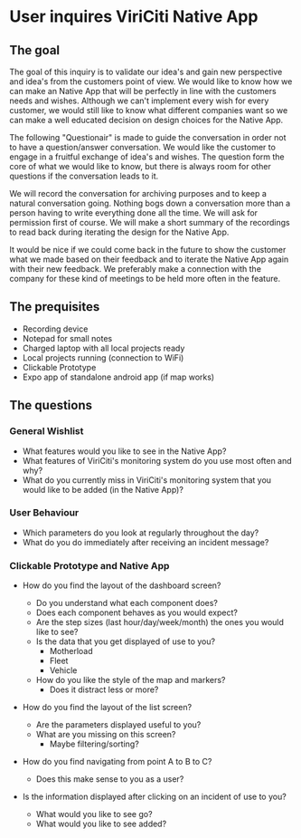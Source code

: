 # User inquires ViriCiti Native App
## The goal
The goal of this inquiry is to validate our idea's and gain new perspective and idea's from the customers point of view. We would like to know how we can make an Native App that will be perfectly in line with the customers needs and wishes. Although we can't implement every wish for every customer, we would still like to know what different companies want so we can make a well educated decision on design choices for the Native App.

The following "Questionair" is made to guide the conversation in order not to have a question/answer conversation. We would like the customer to engage in a fruitful exchange of idea's and wishes. The question form the core of what we would like to know, but there is always room for other questions if the conversation leads to it.

We will record the conversation for archiving purposes and to keep a natural conversation going. Nothing bogs down a conversation more than a person having to write everything done all the time. We will ask for permission first of course. We will make a short summary of the recordings to read back during iterating the design for the Native App.

It would be nice if we could come back in the future to show the customer what we made based on their feedback and to iterate the Native App again with their new feedback. We preferably make a connection with the company for these kind of meetings to be held more often in the feature.

## The prequisites
* Recording device
* Notepad for small notes
* Charged laptop with all local projects ready
* Local projects running (connection to WiFi)
* Clickable Prototype
* Expo app of standalone android app (if map works)


## The questions
### General Wishlist
* What features would you like to see in the Native App?
* What features of ViriCiti's monitoring system do you use most often and why?
* What do you currently miss in ViriCiti's monitoring system that you would like to be added (in the Native App)?

### User Behaviour
* Which parameters do you look at regularly throughout the day?
* What do you do immediately after receiving an incident message?

### Clickable Prototype and Native App
* How do you find the layout of the dashboard screen?
  * Do you understand what each component does?
  * Does each component behaves as you would expect?
  * Are the step sizes (last hour/day/week/month) the ones you would like to see?
  * Is the data that you get displayed of use to you?
    * Motherload
    * Fleet
    * Vehicle
  * How do you like the style of the map and markers?
    * Does it distract less or more?
* How do you find the layout of the list screen?
  * Are the parameters displayed useful to you?
  * What are you missing on this screen?
    * Maybe filtering/sorting?

* How do you find navigating from point A to B to C?
  * Does this make sense to you as a user?

* Is the information displayed after clicking on an incident of use to you?
  * What would you like to see go?
  * What would you like to see added?
